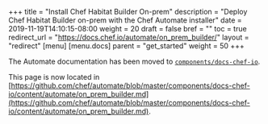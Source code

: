 +++
title = "Install Chef Habitat Builder On-prem"
description = "Deploy Chef Habitat Builder on-prem with the Chef Automate installer"
date = 2019-11-19T14:10:15-08:00
weight = 20
draft = false
bref = ""
toc = true
redirect_url = "https://docs.chef.io/automate/on_prem_builder/"
layout = "redirect"
[menu]
  [menu.docs]
    parent = "get_started"
    weight = 50
+++

The Automate documentation has been moved to [`components/docs-chef-io`](https://github.com/chef/automate/blob/master/components/docs-chef-io/).

This page is now located in [https://github.com/chef/automate/blob/master/components/docs-chef-io/content/automate/on_prem_builder.md](https://github.com/chef/automate/blob/master/components/docs-chef-io/content/automate/on_prem_builder.md).
